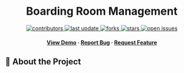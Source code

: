 <div align="center">
	<h1>Boarding Room Management</h1>
	<!-- Badges -->
	<p>
	<a href="https://github.com/hieuxeom/room-management/graphs/contributors">
		<img src="https://img.shields.io/github/contributors/hieuxeom/room-management" alt="contributors" />
	</a>
	<a href="">
		<img src="https://img.shields.io/github/last-commit/hieuxeom/room-management" alt="last update" />
	</a>
	<a href="https://github.com/hieuxeom/room-management/network/members">
		<img src="https://img.shields.io/github/forks/hieuxeom/room-management" alt="forks" />
	</a>
	<a href="https://github.com/hieuxeom/room-management/stargazers">
		<img src="https://img.shields.io/github/stars/hieuxeom/room-management" alt="stars" />
	</a>
	<a href="https://github.com/hieuxeom/room-management/issues/">
		<img src="https://img.shields.io/github/issues/hieuxeom/room-management" alt="open issues" />
	</a>
	</p>
	
<h4>
	<a href="#">View Demo</a>
<span> · </span>
	<a href="https://github.com/hieuxeom/room-management/issues/">Report Bug</a>
<span> · </span>
	<a href="https://github.com/hieuxeom/room-management/issues/">Request Feature</a>
</h4>
</div>

## 🌟 About the Project
